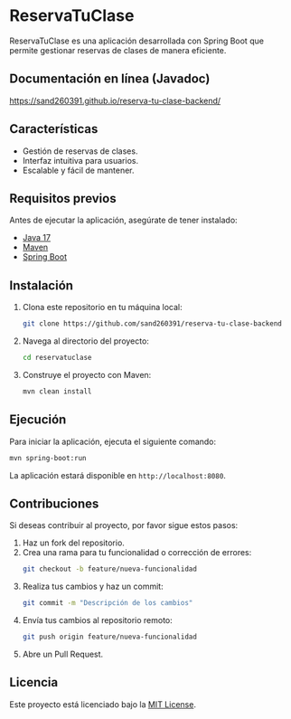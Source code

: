 # ReservaTuClase

ReservaTuClase es una aplicación desarrollada con Spring Boot que permite gestionar reservas de clases de manera eficiente.

## Documentación en línea (Javadoc)
https://sand260391.github.io/reserva-tu-clase-backend/

## Características

- Gestión de reservas de clases.
- Interfaz intuitiva para usuarios.
- Escalable y fácil de mantener.

## Requisitos previos

Antes de ejecutar la aplicación, asegúrate de tener instalado:

- [Java 17](https://www.oracle.com/java/technologies/javase-jdk17-downloads.html)
- [Maven](https://maven.apache.org/)
- [Spring Boot](https://spring.io/projects/spring-boot)

## Instalación

1. Clona este repositorio en tu máquina local:
   ```bash
   git clone https://github.com/sand260391/reserva-tu-clase-backend
   ```

2. Navega al directorio del proyecto:
   ```bash
   cd reservatuclase
   ```

3. Construye el proyecto con Maven:
   ```bash
   mvn clean install
   ```

## Ejecución

Para iniciar la aplicación, ejecuta el siguiente comando:
```bash
mvn spring-boot:run
```

La aplicación estará disponible en `http://localhost:8080`.

## Contribuciones

Si deseas contribuir al proyecto, por favor sigue estos pasos:

1. Haz un fork del repositorio.
2. Crea una rama para tu funcionalidad o corrección de errores:
   ```bash
   git checkout -b feature/nueva-funcionalidad
   ```
3. Realiza tus cambios y haz un commit:
   ```bash
   git commit -m "Descripción de los cambios"
   ```
4. Envía tus cambios al repositorio remoto:
   ```bash
   git push origin feature/nueva-funcionalidad
   ```
5. Abre un Pull Request.

## Licencia

Este proyecto está licenciado bajo la [MIT License](LICENSE).

